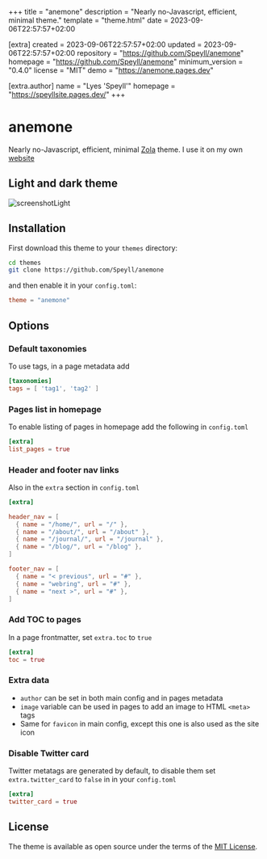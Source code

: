 
+++
title = "anemone"
description = "Nearly no-Javascript, efficient, minimal theme."
template = "theme.html"
date = 2023-09-06T22:57:57+02:00

[extra]
created = 2023-09-06T22:57:57+02:00
updated = 2023-09-06T22:57:57+02:00
repository = "https://github.com/Speyll/anemone"
homepage = "https://github.com/Speyll/anemone"
minimum_version = "0.4.0"
license = "MIT"
demo = "https://anemone.pages.dev"

[extra.author]
name = "Lyes 'Speyll'"
homepage = "https://speyllsite.pages.dev/"
+++        

# anemone

Nearly no-Javascript, efficient, minimal [Zola](https://www.getzola.org) theme.
I use it on my own [website](https://speyllsite.pages.dev/)

## Light and dark theme
![screenshotLight](screenshot.png)

## Installation
First download this theme to your `themes` directory:

```bash
cd themes
git clone https://github.com/Speyll/anemone
```

and then enable it in your `config.toml`:

```toml
theme = "anemone"
```

## Options

### Default taxonomies
To use tags, in a page metadata add

```toml
[taxonomies]
tags = [ 'tag1', 'tag2' ]
```

### Pages list in homepage
To enable listing of pages in homepage add the following in `config.toml`

```toml
[extra]
list_pages = true
```

### Header and footer nav links
Also in the `extra` section in `config.toml`

```toml
[extra]

header_nav = [
  { name = "/home/", url = "/" },
  { name = "/about/", url = "/about" },
  { name = "/journal/", url = "/journal" },
  { name = "/blog/", url = "/blog" },
]

footer_nav = [
  { name = "< previous", url = "#" },
  { name = "webring", url = "#" },
  { name = "next >", url = "#" },
]
```

### Add TOC to pages

In a page frontmatter, set `extra.toc` to `true`

```toml
[extra]
toc = true
```

### Extra data

- `author` can be set in both main config and in pages metadata
- `image` variable can be used in pages to add an image to HTML `<meta>` tags
- Same for `favicon` in main config, except this one is also used as the site icon

### Disable Twitter card

Twitter metatags are generated by default, to disable them set `extra.twitter_card` to `false` in in your `config.toml`

```toml
[extra]
twitter_card = true
```

## License

The theme is available as open source under the terms of the [MIT License](https://opensource.org/licenses/MIT).

        